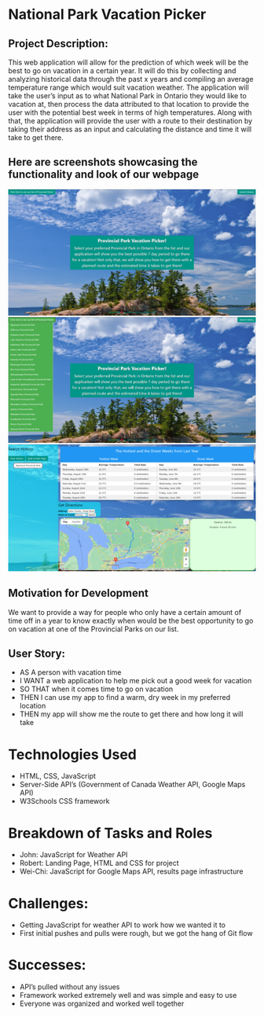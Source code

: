 # National Park Vacation Picker

## Project Description:
This web application will allow for the prediction of which week will be the best to go on vacation in a certain year. It will do this by collecting and analyzing historical data through the past x years and compiling an average temperature range which would suit vacation weather. The application will take the user’s input as to what National Park in Ontario they would like to vacation at, then process the data attributed to that location to provide the user with the potential best week in terms of high temperatures. Along with that, the application will provide the user with a route to their destination by taking their address as an input and calculating the distance and time it will take to get there.

## Here are screenshots showcasing the functionality and look of our webpage
![Screenshot of Landing Page](./assets/images/Screenshot%202022-11-26%20232131.png)
![Screenshot of Landing Page with parks list expanded](./assets/images/Screenshot%202022-11-26%20232440.png)
![Screenshot of Results Page](./assets/images/Screenshot%202022-11-26%20232259.png)

## Motivation for Development 
We want to provide a way for people who only have a certain amount of time off in a year to know exactly when would be the best opportunity to go on vacation at one of the Provincial Parks on our list.


## User Story:
- AS A person with vacation time
- I WANT a web application to help me pick out a good week for vacation
- SO THAT when it comes time to go on vacation
- THEN I can use my app to find a warm, dry week in my preferred location
- THEN my app will show me the route to get there and how long it will take

# Technologies Used
- HTML, CSS, JavaScript
- Server-Side API’s (Government of Canada Weather API, Google Maps API)
- W3Schools CSS framework 

# Breakdown of Tasks and Roles
- John: JavaScript for Weather API
- Robert: Landing Page, HTML and CSS for project
- Wei-Chi: JavaScript for Google Maps API, results page infrastructure

# Challenges: 
- Getting JavaScript for weather API to work how we wanted it to
- First initial pushes and pulls were rough, but we got the hang of Git flow

# Successes: 
- API’s pulled without any issues
- Framework worked extremely well and was simple and easy to use
- Everyone was organized and worked well together

